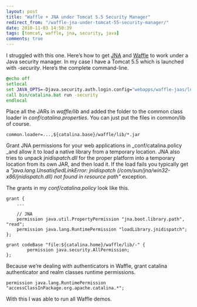 ```yaml
---
layout: post
title: "Waffle + JNA under Tomcat 5.5 Security Manager"
redirect_from: "/waffle-jna-under-tomcat-55-security-manager/"
date: 2010-11-03 14:50:39
tags: [tomcat, waffle, jna, security, java]
comments: true
---
```


I struggled with this one. Here’s how to get [JNA](https://github.com/twall/jna) and [Waffle](https://github.com/dblock/waffle/) to work under a Java security manager. In my case I have a Tomcat 5.5 which is launched with _-security_. Here’s the complete command-line.

```bat
@echo off
setlocal
set JAVA_OPTS=-Djava.security.auth.login.config="webapps/waffle-jaas/login.conf" -Djava.security.auth.policy="webapps/waffle-jaas/jaas.policy"
call bin/catalina.bat run -security
endlocal
```

Place all the JARs in _waffle/lib_ and added the folder to the common class loader in _conf/catalina.properties_. You can just put the files in common/lib of course.

```config
common.loader=...,${catalina.base}/waffle/lib/*.jar
```

Grant JNA permissions for your web applications in _conf/catalina.policy _and allow it to load a native library from a temporary location. JNA also tries to unpack _jnidispatch.dll_ for the proper platform into a temporary location from its own JAR, and then load it.  If the load fails you typically get a _"java.lang.UnsatisfiedLinkError: jnidispatch (/com/sun/jna/win32-x86/jnidispatch.dll) not found in resource path"_ exception.

The grants in my _conf/catalina.policy_ look like this.

```config
grant {
    ...

    // JNA
    permission java.util.PropertyPermission "jna.boot.library.path", "read";
    permission java.lang.RuntimePermission "loadLibrary.jnidispatch";
};

grant codeBase "file:${catalina.home}/waffle/lib/-" {
        permission java.security.AllPermission;
};
```

Because we’re dealing with authenticators in Waffle, grant catalina authenticator and realm classes runtime permissions.

```config
permission java.lang.RuntimePermission "accessClassInPackage.org.apache.catalina.*";
```

With this I was able to run all Waffle demos.

